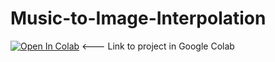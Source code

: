 # Music-to-Image-Interpolation
[![Open In Colab](https://colab.research.google.com/assets/colab-badge.svg)](https://colab.research.google.com/github/gio961gio/Music-to-Image-Interpolation/blob/main/Music_to_Image_Interpolation.ipynb) <--- Link to project in Google Colab

